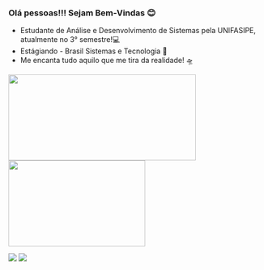 
### Olá pessoas!!! Sejam Bem-Vindas 😊

- Estudante de Análise e Desenvolvimento de Sistemas pela UNIFASIPE, atualmente no 3° semestre!💻
- Estágiando - Brasil Sistemas e Tecnologia 💚
- Me encanta tudo aquilo que me tira da realidade! 🛸

<img width="370em" height="170em" src="https://github-readme-stats.vercel.app/api?username=karielly16&show_icons=true&theme=dracula&include_all_commits=true&count_private=true"/>   <img  width="270em" height="170em" src="https://github-readme-stats.vercel.app/api/top-langs/?username=karielly16&layout=compact&langs_count=7&theme=dracula"/>  

<a href="https://www.instagram.com/steffanny_s_/" target="_blank"><img src="https://img.shields.io/badge/-Instagram-%23E4405F?style=for-the-badge&logo=instagram&logoColor=white" target="_blank"></a>
<a href="https://www.linkedin.com/in/steffanny-selzler-4299a2208/" target="_blank"><img src="https://img.shields.io/badge/-LinkedIn-%230077B5?style=for-the-badge&logo=linkedin&logoColor=white" target="_blank"></a>

 
